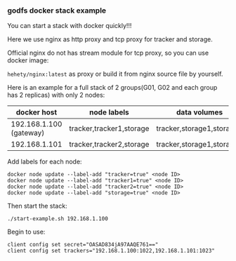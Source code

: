 ### godfs docker stack example 



You can start a stack with docker quickly!!!

Here we use nginx as http proxy and tcp proxy for tracker and storage.

Official nginx do not has stream module for tcp proxy, so you can use docker image:

```hehety/nginx:latest``` as proxy or build it from nginx source file by yourself.

Here is an example for a full stack of 2 groups(G01, G02 and each group has 2 replicas) with only 2 nodes:

| docker host             | node labels              | data volumes              |
| ----------------------- | ------------------------ | ------------------------- |
| 192.168.1.100 (gateway) | tracker,tracker1,storage | tracker,storage1,storage2 |
| 192.168.1.101           | tracker,tracker2,storage | tracker,storage1,storage2 |

Add labels for each node:

```shell
docker node update --label-add "tracker=true" <node ID>
docker node update --label-add "tracker1=true" <node ID>
docker node update --label-add "tracker2=true" <node ID>
docker node update --label-add "storage=true" <node ID>
```

Then start the stack:

```
./start-example.sh 192.168.1.100
```

Begin to use:

```shell
client config set secret="OASAD834jA97AAQE761=="
client config set trackers="192.168.1.100:1022,192.168.1.101:1023"
```


